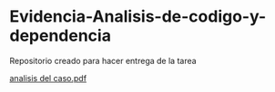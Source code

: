 # Evidencia-Analisis-de-codigo-y-dependencia
Repositorio creado para hacer entrega de la tarea 

[analisis del caso.pdf](https://github.com/user-attachments/files/22987823/analisis.del.caso.pdf)
